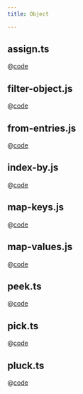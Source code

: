 ```yaml
---
title: Object

---
```


## assign.ts
@[code](@/docs/fe-dev/code-snippets/Javascript/Object/assign.ts)

## filter-object.js
@[code](@/docs/fe-dev/code-snippets/Javascript/Object/filter-object.js)

## from-entries.js
@[code](@/docs/fe-dev/code-snippets/Javascript/Object/from-entries.js)

## index-by.js
@[code](@/docs/fe-dev/code-snippets/Javascript/Object/index-by.js)

## map-keys.js
@[code](@/docs/fe-dev/code-snippets/Javascript/Object/map-keys.js)

## map-values.js
@[code](@/docs/fe-dev/code-snippets/Javascript/Object/map-values.js)

## peek.ts
@[code](@/docs/fe-dev/code-snippets/Javascript/Object/peek.ts)

## pick.ts
@[code](@/docs/fe-dev/code-snippets/Javascript/Object/pick.ts)

## pluck.ts
@[code](@/docs/fe-dev/code-snippets/Javascript/Object/pluck.ts)
